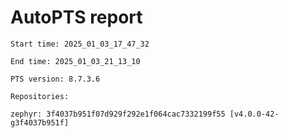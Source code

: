 # AutoPTS report

    Start time: 2025_01_03_17_47_32

    End time: 2025_01_03_21_13_10

    PTS version: 8.7.3.6

    Repositories:

	zephyr: 3f4037b951f07d929f292e1f064cac7332199f55 [v4.0.0-42-g3f4037b951f]
